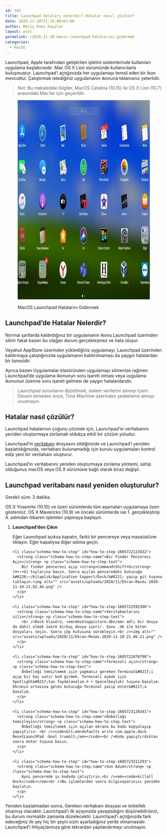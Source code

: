```yaml
---
id: 345
title: Launchpad Hataları nelerdir? Hatalar nasıl çözülür?
date: 2020-11-20T21:35:00+03:00
author: Meriç Enes Kayalar
layout: post
permalink: /2020-11-20-macos-launchpad-hatalarini-gidermek
categories:
  - MacOS
---
```

Launchpad, Apple tarafından geliştirilen işletim sistemlerinde kullanılan uygulama başlatıcısıdır. Mac OS X Lion sürümünde kullanıcılarla buluşmuştur. Launchpad&#8217;i açtığınızda her uygulamayı temsil eden bir ikon mevcuttur. Çalıştırmak istediğiniz uygulamanın ikonuna tıklamanız yeterlidir.

<blockquote class="wp-block-quote">
  <p>
    Not: Bu makaledeki bilgiler, MacOS Catalina (10.15) ile OS X Lion (10.7) arasındaki Mac&#8217;ler için geçerlidir.
  </p>
</blockquote><figure class="wp-block-image size-large">

<img loading="lazy" width="1024" height="638" src="assets/uploads/2020/11/launcpad-merich.rocks_-1024x638.jpg" alt="MacOS Launchpad Hatalarını Gidermek" class="wp-image-346" /> <figcaption>MacOS Launchpad Hatalarını Gidermek</figcaption></figure> 

## Launchpad&#8217;de Hatalar Nelerdir?

Normal şartlarda kaldırdığınız bir uygulamanın ikonu Launchpad üzerinden silinir fakat bazen bu olağan durum gerçekleşmez ve hata oluşur. 

Veyahut AppStore üzerinden yüklediğiniz uygulamayı, Launchpad üzerinden kaldırmaya çalıştığınızda uygulamanın kaldırılmaması da yaygın hatalardan bir tanesidir.

Ayrıca bazen Uygulamalar klasöründen uygulamayı silmenize rağmen Launchpad&#8217;de uygulama ikonunun soru işareti olması veya uygulama ikonunun üzerine soru işareti gelmesi de yaygın hatalardandır.

<blockquote class="wp-block-quote">
  <p>
    Launchpad sorunlarını düzeltmek, sistem verilerini silmeyi içerir. Devam etmeden önce, Time Machine üzerinden yedekleme almayı unutmayın.
  </p>
</blockquote>

## Hatalar nasıl çözülür?

Launchpad hatalarının çoğunu çözmek için, Launchpad&#8217;in veritabanını yeniden oluşturmaya zorlamak oldukça etkili bir çözüm yoludur.

Launchpad&#8217;in <a rel="noreferrer noopener" href="./2020-11-11-veritabani-nedir" target="_blank">veritabanı</a> dosyasını sildiğinizde ve Launchpad&#8217;i yeniden başlatıldığınızda, veritabanı bulunamadığı için kurulu uygulamaları kontrol edip yeni bir veritabanı oluşturur.

Launchpad&#8217;in veritabanını yeniden oluşturmaya zorlama yöntemi, sahip olduğunuz macOS veya OS X sürümüne bağlı olarak biraz değişir.

## Launchpad veritabanı nasıl yeniden oluşturulur?

<div class="schema-how-to wp-block-yoast-how-to-block">
  <p class="schema-how-to-total-time">
    <span class="schema-how-to-duration-time-text">Gerekli süre: </span>3 dakika.
  </p>
  
  <p class="schema-how-to-description">
    OS X Yosemite (10.10) ve üzeri sürümlerde tüm aşamaları uygulamaya özen gösteriniz. OS X Mavericks (10.9) ve önceki sürümlerde ise 1. gerçekleştirip 4. adımdan itibaren işlemleri yapmaya başlayın.
  </p>
  
  <ol class="schema-how-to-steps">
    <li class="schema-how-to-step" id="how-to-step-1605721759313">
      <strong class="schema-how-to-step-name">Launchpad&#8217;den Çıkın</strong> <p class="schema-how-to-step-text">
        Eğer Launchpad açıksa kapatın, farklı bir pencereye veya masaüstüne tıklayın. Eğer kapalıysa diğer adıma geçin.
      </p>
    </li>
    
    <li class="schema-how-to-step" id="how-to-step-1605722123432">
      <strong class="schema-how-to-step-name">Bir Finder Penceresi Açın</strong> <p class="schema-how-to-step-text">
        Bir finder penceresi açıp <strong>Command+Shift+G</strong> (⌘+⇧+G) tuşlarına basın. Sonra açılan penceredeki kutucuğa &#8220;~/Kitaplık/Application Support/Dock/&#8221; yazıp git tuşuna tıklayın.<img alt="" src="assets/uploads/2020/11/Ekran-Resmi-2020-11-18-21.02.44.png" />
      </p>
    </li>
    
    <li class="schema-how-to-step" id="how-to-step-1605722592386">
      <strong class="schema-how-to-step-name">Veritabanlarını silin</strong> <p class="schema-how-to-step-text">
        <br />Dock klasörü, <em>desktoppicture.db</em> adlı bir dosya da dahil olmak üzere birkaç dosya içerir. Sonu .db ile biten dosyaları seçin. Sonra çöp kutusuna sürükleyin.<br /><img alt="" src="assets/uploads/2020/11/Ekran-Resmi-2020-11-18-21.06.21.png" />
      </p>
    </li>
    
    <li class="schema-how-to-step" id="how-to-step-1605722876790">
      <strong class="schema-how-to-step-name">Terminali açın</strong> <p class="schema-how-to-step-text">
        Önbelleği temizlemek için yapmanız gereken Terminal&#8217;i açıp bir kaç satır kod girmek. Terminali açmak için Spotlight&#8217;tan faydalanalım ⌘ + Space(boşluk) tuşuna basalım. Ekranın ortasına gelen kutucuğa Terminal yazıp enter&#8217;a basalım.
      </p>
    </li>
    
    <li class="schema-how-to-step" id="how-to-step-1605723120341">
      <strong class="schema-how-to-step-name">Önbelleği temizleyin</strong> <p class="schema-how-to-step-text">
        Önbelleği temizlemek için açılan ekrana bu kodu kopyalayıp yapıştırın: <br /><code>&lt;em>defaults write com.apple.dock ResetLaunchPad -bool true&lt;/em></code><br />Kodu yapıştırdıktan sonra enter tuşuna basın.
      </p>
    </li>
    
    <li class="schema-how-to-step" id="how-to-step-1605723311293">
      <strong class="schema-how-to-step-name">Son Adım</strong> <p class="schema-how-to-step-text">
        Aynı pencerede şu koduda çalıştırın.<br /><em><code>killall Dock</code></em><br />Bu işlemlerden sonra bilgisayarınızı yeniden başlatın.
      </p>
    </li>
  </ol>
</div>

Yeniden başlatmadan sonra, Gereken veritabanı dosyası ve önbellek oluşmuş olacaktır. Launchpad&#8217;i ilk açışınızda yavaşladığını düşünebilirsiniz, bu durum normaldir zamanla düzelecektir. Launchpad&#8217;i açtığınızda fark edeceğiniz ilk şey hiç bir şeyin sizin ayarladığınız yerde olmamasıdır. Launchpad&#8217;i ihtiyaçlarınıza göre tekrardan yapılandırmayı unutmayın.
